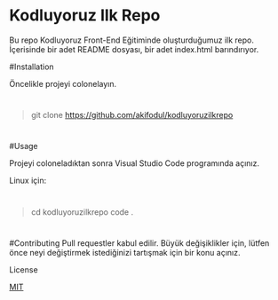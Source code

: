 # Kodluyoruz Ilk Repo 

Bu repo Kodluyoruz Front-End Eğitiminde oluşturduğumuz ilk repo. İçerisinde bir adet README dosyası, bir adet index.html barındırıyor.

#Installation

Öncelikle projeyi colonelayın.

>#
> git clone https://github.com/akifodul/kodluyoruzilkrepo
># 

#Usage

Projeyi coloneladıktan sonra Visual Studio Code programında açınız.

Linux için:

>#
>cd kodluyoruzilkrepo
>code .
>#

#Contributing
Pull requestler kabul edilir. Büyük değişiklikler için, lütfen önce neyi değiştirmek istediğinizi tartışmak için bir konu açınız.

License

[MIT](https://github.com/git/git-scm.com/blob/main/MIT-LICENSE.txt)
